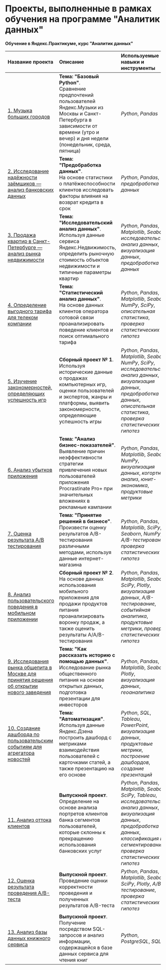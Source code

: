 # Проекты, выполненные в рамках обучения на программе "Аналитик данных"


**Обучение в Яндекс.Практикуме, курс "Аналитик данных"**

| Название проекта | Описание | Используемые навыки и инструменты | 
| :---------------------- | :---------------------- | :---------------------- |
| [1. Музыка больших городов](1.%20Музыка%20больших%20городов) | **Тема: "Базовый Python"**. <br>Сравнение предпочтений пользователей Яндекс.Музыки из Москвы и Санкт-Петербурга в зависимости от времени (утро и вечер) и дня недели (понедельник, среда, пятница)| *Python*, *Pandas* |
| [2. Исследование надёжности заёмщиков — анализ банковских данных](2.%20Исследование%20надёжности%20заёмщиков%20—%20анализ%20банковских%20данных) |**Тема: "Предобработка данных"**. <br>На основе статистики о платёжеспособности клиентов исследовать факторы влияния на возврат кредита в срок| *Python*, *Pandas*, *предобработка данных* |
| [3. Продажа квартир в Санкт-Петербурге — анализ рынка недвижимости](3.%20Продажа%20квартир%20в%20Санкт-Петербурге%20—%20анализ%20рынка%20недвижимости) |**Тема: "Исследовательский анализ данных"**. <br>Используя данные сервиса Яндекс.Недвижимость, определить рыночную стоимость объектов недвижимости и типичные параметры квартир| *Python*, *Pandas*, *Matplotlib*, *Seaborn*, *исследовательский анализ данных*, *визуализация данных*, *предобработка данных* |
| [4. Определение выгодного тарифа для телеком компании](4.%20Определение%20выгодного%20тарифа%20для%20телеком%20компании) |**Тема: "Статистический анализ данных"**. <br>На основе данных клиентов оператора сотовой связи проанализировать поведение клиентов и поиск оптимального тарифа| *Python*, *Pandas*, *Matplotlib*, *Seaborn*, *NumPy*, *SciPy*, *описательная статистика*, *проверка статистических гипотез* |
| [5. Изучение закономерностей, определяющих успешность игр](5.%20Изучение%20закономерностей%2C%20определяющих%20успешность%20игр) |**Сборный проект № 1**. <br>Используя исторические данные о продажах компьютерных игр, оценки пользователей и экспертов, жанры и платформы, выявить закономерности, определяющие успешность игры| *Python*, *Pandas*, *Matplotlib*, *Seaborn*, *NumPy*, *SciPy*, *исследовательский анализ данных*, *визуализация данных*, *предобработка данных*, *описательная статистика*, *проверка статистических гипотез* |
| [6. Анализ убытков приложения](6.%20Анализ%20убытков%20приложения) | **Тема: "Анализ бизнес-показателей"**. <br>Выявление причин неэффективности стратегии привлечения новых пользователей приложения Procrastinate Pro+ при значительных вложениях в рекламные кампании| *Python*, *Pandas*, *Matplotlib*, *Seaborn*, *NumPy*, *визуализация данных*, *когортный анализ*, *юнит-экономика*, *продуктовые метрики* |
| [7. Оценка результата А/В тестирования](7.%20Оценка%20результата%20АВ%20тестирования) | **Тема: "Принятие решений в бизнесе"**. <br>Произвести оценку результатов A/B-тестирования различными методами, используя данные интернет-магазина | *Python*, *Pandas*, *Matplotlib*, *SciPy*, *Seaborn*, *NumPy*, *A/B-тестирование*, *проверка статистических гипотез* |
| [8. Анализ пользовательского поведения в мобильном приложении](8.%20Анализ%20пользовательского%20поведения%20в%20мобильном%20приложении) | **Сборный проект № 2**. <br>На основе данных использования мобильного приложения для продажи продуктов питания проанализировать воронку продаж, а также оценить результаты A/A/B-тестирования | *Python*, *Pandas*, *Matplotlib*, *Seaborn*, *SciPy*, *Plotly*, *визуализация данных*, *A/B-тестирование*, *событийная аналитика*, *продуктовые метрики*, *проверка статистических гипотез* |
| [9. Исследования рынка общепита в Москве для принятия решения об открытии нового заведения](9.%20Исследования%20рынка%20общепита%20в%20Москве%20для%20принятия%20решения%20об%20открытии%20нового%20заведения) | **Тема: "Как рассказать историю с помощью данных"**. <br>Исследование рынка общественного питания на основе открытых данных, подготовка презентации для инвесторов | *Python*, *Pandas*, *Matplotlib*, *Seaborn*, *Plotly*, *визуализация данных*, *геоаналитика*|
| [10. Создание дашборда по пользовательским событиям для агрегатора новостей](10.%20Создание%20дашборда%20по%20пользовательским%20событиям%20для%20агрегатора%20новостей) | **Тема: "Автоматизация"**. <br> Используя данные Яндекс.Дзена построить дашборд с метриками взаимодействия пользователей с карточками статей, а также презентацию на его основе| *Python*, *SQL*, *Tableau*, *PowerPoint*, *визуализация данных*, *продуктовые метрики*, *построение дашбордов*, *создание презентаций* |
| [11. Анализ оттока клиентов](11.%20Анализ%20оттока%20клиентов) |**Выпускной проект**. <br>Определение на основе анализа портретов клиентов банка сегментов пользователей, которые склонны к прекращению использования банковских услуг | *Python*, *Pandas*, *Matplotlib*, *Seaborn*, *SciPy*, *Tableau*, *исследовательский анализ данных*, *визуализация данных*, *предобработка данных*, *классификация и сегментирование*,  *проверка статистических гипотез*|
| [12. Оценка результата проведения A/B-теста](12.%20Оценка%20результата%20проведения%20AB-теста) |**Выпускной проект**. <br>Проведение оценки корректности проведения и полученных результатов A/B-теста| *Python*, *Pandas*, *Matplotlib*, *Seaborn*, *SciPy*, *Plotly*, *A/B-тестирование*, *проверка статистических гипотез*  |
| [13. Анализ базы данных книжного сервиса](13.%20Анализ%20базы%20данных%20книжного%20сервиса) |**Выпускной проект**. <br>Получение посредством SQL-запросов и анализ информации, содержащейся в базе данных сервиса для чтения книг |*Python*, *PostgreSQL*, *SQL* |


```python

```
